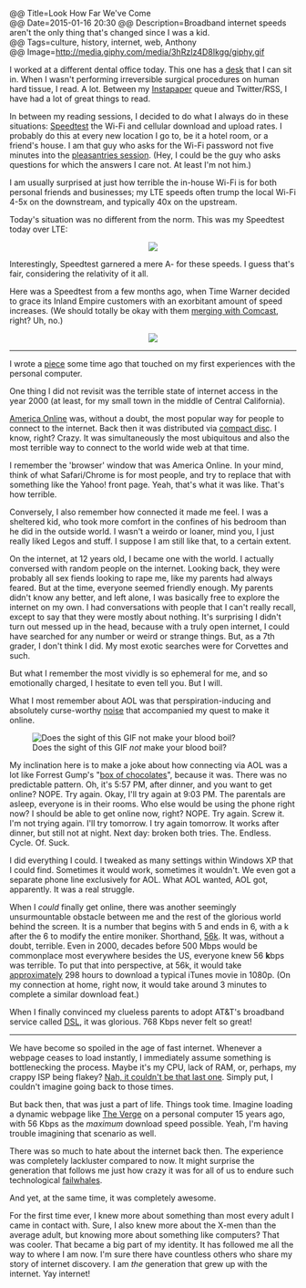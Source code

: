 @@ Title=Look How Far We've Come  
@@ Date=2015-01-16 20:30
@@ Description=Broadband internet speeds aren't the only thing that's changed since I was a kid.  
@@ Tags=culture, history, internet, web, Anthony    
@@ Image=http://media.giphy.com/media/3hRzIz4D8Ikgg/giphy.gif

I worked at a different dental office today. This one has a [desk][d] that I can sit in. When I wasn't performing irreversible surgical procedures on human hard tissue, I read. A lot. Between my [Instapaper][instapaper] queue and Twitter/RSS, I have had a lot of great things to read.

In between my reading sessions, I decided to do what I always do in these situations: [Speedtest][speedtest] the Wi-Fi and cellular download and upload rates. I probably do this at every new location I go to, be it a hotel room, or a friend's house. I am that guy who asks for the Wi-Fi password not five minutes into the [pleasantries session][loljunky]. (Hey, I could be the guy who asks questions for which the answers I care not. At least I'm not him.)

I am usually surprised at just how terrible the in-house Wi-Fi is for both personal friends and businesses; my LTE speeds often trump the local Wi-Fi 4-5x on the downstream, and typically 40x on the upstream.

Today's situation was no different from the norm. This was my Speedtest today over LTE:

<center><a href="http://www.speedtest.net/my-result/4065330285" class="nohover"><img src="http://www.speedtest.net/result/4065330285.png" /></a></center>

Interestingly, Speedtest garnered a mere A- for these speeds. I guess that's fair, considering the relativity of it all.

Here was a Speedtest from a few months ago, when Time Warner decided to grace its Inland Empire customers with an exorbitant amount of speed increases. (We should totally be okay with them [merging with Comcast][bgr], right? Uh, no.)

<center><a href="http://www.speedtest.net/my-result/3867339763" class="nohover"><img src="http://www.speedtest.net/result/3867339763.png"></a></center>

<hr class="small">

I wrote a [piece][theoveranalyzed] some time ago that touched on my first experiences with the personal computer. 

One thing I did not revisit was the terrible state of internet access in the year 2000 (at least, for my small town in the middle of Central California). 

[America Online][wikipedia] was, without a doubt, the most popular way for people to connect to the internet. Back then it was distributed via [compact disc][files]. I know, right? Crazy. It was simultaneously the most ubiquitous and also the most terrible way to connect to the world wide web at that time.

I remember the 'browser' window that was America Online. In your mind, think of what Safari/Chrome is for most people, and try to replace that with something like the Yahoo! front page. Yeah, that's what it was like. That's how terrible.

Conversely, I also remember how connected it made me feel. I was a sheltered kid, who took more comfort in the confines of his bedroom than he did in the outside world. I wasn't a weirdo or loaner, mind you, I just really liked Legos and stuff. I suppose I am still like that, to a certain extent. 

On the internet, at 12 years old, I became one with the world. I actually conversed with random people on the internet. Looking back, they were probably all sex fiends looking to rape me, like my parents had always feared. But at the time, everyone seemed friendly enough. My parents didn't know any better, and left alone, I was basically free to explore the internet on my own. I had conversations with people that I can't really recall, except to say that they were mostly about nothing. It's surprising I didn't turn out messed up in the head, because with a truly open internet, I could have searched for any number or weird or strange things. But, as a 7th grader, I don't think I did. My most exotic searches were for Corvettes and such.

But what I remember the most vividly is so ephemeral for me, and so emotionally charged, I hesitate to even tell you. But I will.

What I most remember about AOL was that perspiration-inducing and absolutely curse-worthy [noise][youtube] that accompanied my  quest to make it online. 

<figure>
	<img src="http://media.giphy.com/media/3hRzIz4D8Ikgg/giphy.gif" alt="Does the sight of this GIF not make your blood boil?" />
	<figcaption>Does the sight of this GIF <em>not</em> make your blood boil?</figcaption>
</figure>

My inclination here is to make a joke about how connecting via AOL was a lot like Forrest Gump's "[box of chocolates][wiktionary]", because it was. There was no predictable pattern. Oh, it's 5:57 PM, after dinner, and you want to get online? NOPE. Try again. Okay, I'll try again at 9:03 PM. The parentals are asleep, everyone is in their rooms. Who else would be using the phone right now? I should be able to get online now, right? NOPE. Try again. Screw it. I'm not trying again. I'll try tomorrow. I try again tomorrow. It works after dinner, but still not at night. Next day: broken both tries. The. Endless. Cycle. Of. Suck. 

I did everything I could. I tweaked as many settings within Windows XP that I could find. Sometimes it would work, sometimes it wouldn't. We even got a separate phone line exclusively for AOL. What AOL wanted, AOL got, apparently. It was a real struggle.

When I *could* finally get online, there was another seemingly unsurmountable obstacle between me and the rest of the glorious world behind the screen. It is a number that begins with 5 and ends in 6, with a k after the 6 to modify the entire moniker. Shorthand, [56k][wikipedia 2]. It was, without a doubt, terrible. Even in 2000, decades before 500 Mbps would be commonplace most everywhere besides the US, everyone knew 56 **k**bps was terrible. To put that into perspective, at 56k, it would take [approximately][download-time] 298 hours to download a typical iTunes movie in 1080p. (On my connection at home, right now, it would take around 3 minutes to complete a similar download feat.)

When I finally convinced my clueless parents to adopt AT&T's broadband service called [DSL][wikipedia 3], it was glorious. 768 Kbps never felt so great! 

<hr class="small" />

We have become so spoiled in the age of fast internet. Whenever a webpage ceases to load instantly, I immediately assume something is bottlenecking the process. Maybe it's my CPU, lack of RAM, or, perhaps, my crappy ISP being flakey? [Nah, it couldn't be that last one][jsonline]. Simply put, I couldn't imagine going back to those times. 

But back then, that was just a part of life. Things took time. Imagine loading a dynamic webpage like [The Verge][vergee] on a personal computer 15 years ago, with 56 Kbps as the *maximum* download speed possible. Yeah, I'm having trouble imagining that scenario as well.

There was so much to hate about the internet back then. The experience was completely lackluster compared to now. It might surprise the generation that follows me just how crazy it was for all of us to endure such technological [failwhales][readwrite]. 

And yet, at the same time, it was completely awesome. 

For the first time ever, I knew more about something than most every adult I came in contact with. Sure, I also knew more about the X-men than the average adult, but knowing more about something like computers? That was cooler. That became a big part of my identity. It has followed me all the way to where I am now. I'm sure there have countless others who share my story of internet discovery. I am *the* generation that grew up with the internet. Yay internet!

[bgr]: http://bgr.com/2015/01/15/comcast-time-warner-cable-merger-opposition-2/
[d]: http://d.pr/i/14WBi+
[download-time]: http://www.download-time.com
[files]: http://pandodaily.files.wordpress.com/2014/04/aol-cd.png?w=1024&h=768
[instapaper]: https://www.instapaper.com/p/ToniWonKanobi
[jsonline]: http://www.jsonline.com/watchdog/pi/time-warner-scores-lowest-on-cable-tv-customer-satisfaction-report-says-b9915944z1-208433401.html
[loljunky]: http://loljunky.com/images/me-vs-normal-people-at-someones-house-1608.jpg
[readwrite]: http://readwrite.com/2008/07/17/the_story_of_the_fail_whale
[speedtest]: http://speedtest.org
[theoveranalyzed]: http://www.theoveranalyzed.net/2015/1/5/facebook-is-the-new-aol
[vergee]: http://www.theverge.com
[wikipedia]: https://en.wikipedia.org/wiki/AOL
[wikipedia 2]: https://en.wikipedia.org/wiki/56_kbit/s_modem
[wikipedia 3]: https://en.wikipedia.org/wiki/Digital_subscriber_line
[wiktionary]: https://en.wiktionary.org/wiki/life_is_like_a_box_of_chocolates
[youtube]: https://www.youtube.com/watch?v=D1UY7eDRXrs
